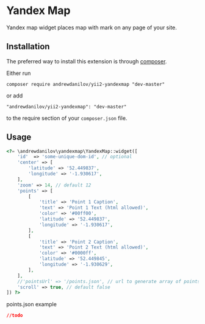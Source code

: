 Yandex Map
===================
Yandex map widget places map with mark on any page of your site.

Installation
------------

The preferred way to install this extension is through [composer](http://getcomposer.org/download/).

Either run

```
composer require andrewdanilov/yii2-yandexmap "dev-master"
```

or add

```
"andrewdanilov/yii2-yandexmap": "dev-master"
```

to the require section of your `composer.json` file.


Usage
-----

```php
<?= \andrewdanilov\yandexmap\YandexMap::widget([
	'id'  => 'some-unique-dom-id', // optional
	'center' => [
		'latitude' => '52.449837',
		'longitude' => '-1.930617',
	],
	'zoom' => 14, // default 12
	'points' => [
		[
			'title' => 'Point 1 Caption',
			'text' => 'Point 1 Text (html allowed)',
			'color' => '#00ff00',
			'latitude' => '52.449837',
			'longitude' => '-1.930617',
		],
		[
			'title' => 'Point 2 Caption',
			'text' => 'Point 2 Text (html allowed)',
			'color' => '#0000ff',
			'latitude' => '52.449845',
			'longitude' => '-1.930629',
		],
	],
	//'pointsUrl' => '/points.json', // url to generate array of points instead of manual setting in 'points' param
	'scroll' => true, // default false
]) ?>
```

points.json example
```json
//todo
```